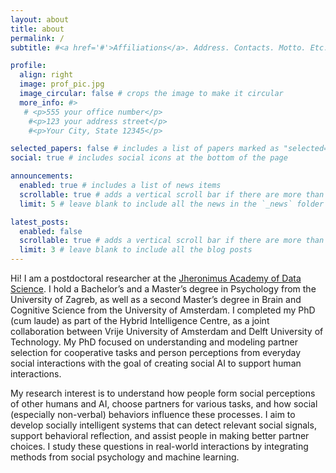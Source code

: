 ```yaml
---
layout: about
title: about
permalink: /
subtitle: #<a href='#'>Affiliations</a>. Address. Contacts. Motto. Etc.

profile:
  align: right
  image: prof_pic.jpg
  image_circular: false # crops the image to make it circular
  more_info: #>
   # <p>555 your office number</p>
    #<p>123 your address street</p>
    #<p>Your City, State 12345</p>

selected_papers: false # includes a list of papers marked as "selected={true}"
social: true # includes social icons at the bottom of the page

announcements:
  enabled: true # includes a list of news items
  scrollable: true # adds a vertical scroll bar if there are more than 3 news items
  limit: 5 # leave blank to include all the news in the `_news` folder

latest_posts:
  enabled: false
  scrollable: true # adds a vertical scroll bar if there are more than 3 new posts items
  limit: 3 # leave blank to include all the blog posts
---
```


Hi! I am a postdoctoral researcher at the [Jheronimus Academy of Data Science](www.jads.nl/). I hold a Bachelor’s and a Master’s degree in Psychology from the University of Zagreb, as well as a second Master’s degree in Brain and Cognitive Science from the University of Amsterdam. I completed my PhD (cum laude) as part of the Hybrid Intelligence Centre, as a joint collaboration between Vrije University of Amsterdam and Delft University of Technology. My PhD focused on understanding and modeling partner selection for cooperative tasks and person perceptions from everyday social interactions with the goal of creating social AI to support human interactions.

My research interest is to understand how people form social perceptions of other humans and AI, choose partners for various tasks, and how social (especially non-verbal) behaviors influence these processes. I aim to develop socially intelligent systems that can detect relevant social signals, support behavioral reflection, and assist people in making better partner choices. I study these questions in real-world interactions by integrating methods from social psychology and machine learning.